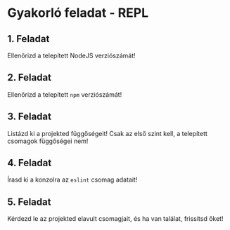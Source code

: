 # Gyakorló feladat - REPL

## 1. Feladat
Ellenőrizd a telepített NodeJS verziószámát!

## 2. Feladat
Ellenőrizd a telepített `npm` verziószámát!

## 3. Feladat
Listázd ki a projekted függőségeit! Csak az első szint kell, a telepített csomagok függőségei nem!

## 4. Feladat
Írasd ki a konzolra az `eslint` csomag adatait!

## 5. Feladat
Kérdezd le az projekted elavult csomagjait, és ha van találat, frissítsd őket!

